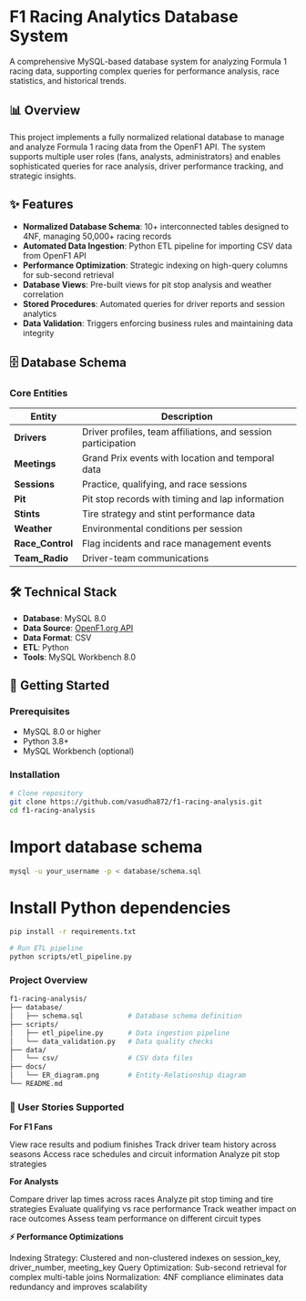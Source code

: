 
# F1 Racing Analytics Database System

A comprehensive MySQL-based database system for analyzing Formula 1 racing data, supporting complex queries for performance analysis, race statistics, and historical trends.

## 📊 Overview

This project implements a fully normalized relational database to manage and analyze Formula 1 racing data from the OpenF1 API. The system supports multiple user roles (fans, analysts, administrators) and enables sophisticated queries for race analysis, driver performance tracking, and strategic insights.

## ✨ Features

- **Normalized Database Schema**: 10+ interconnected tables designed to 4NF, managing 50,000+ racing records
- **Automated Data Ingestion**: Python ETL pipeline for importing CSV data from OpenF1 API
- **Performance Optimization**: Strategic indexing on high-query columns for sub-second retrieval
- **Database Views**: Pre-built views for pit stop analysis and weather correlation
- **Stored Procedures**: Automated queries for driver reports and session analytics
- **Data Validation**: Triggers enforcing business rules and maintaining data integrity

## 🗄️ Database Schema

### Core Entities

| Entity | Description |
|--------|-------------|
| **Drivers** | Driver profiles, team affiliations, and session participation |
| **Meetings** | Grand Prix events with location and temporal data |
| **Sessions** | Practice, qualifying, and race sessions |
| **Pit** | Pit stop records with timing and lap information |
| **Stints** | Tire strategy and stint performance data |
| **Weather** | Environmental conditions per session |
| **Race_Control** | Flag incidents and race management events |
| **Team_Radio** | Driver-team communications |

## 🛠️ Technical Stack

- **Database**: MySQL 8.0
- **Data Source**: [OpenF1.org API](https://openf1.org)
- **Data Format**: CSV
- **ETL**: Python
- **Tools**: MySQL Workbench 8.0

## 🚀 Getting Started

### Prerequisites
- MySQL 8.0 or higher
- Python 3.8+
- MySQL Workbench (optional)

### Installation
```bash
# Clone repository
git clone https://github.com/vasudha872/f1-racing-analysis.git
cd f1-racing-analysis
```


# Import database schema
```bash
mysql -u your_username -p < database/schema.sql
```

# Install Python dependencies
```bash
pip install -r requirements.txt
```

```bash
# Run ETL pipeline
python scripts/etl_pipeline.py
```



### Project Overview
```bash
f1-racing-analysis/
├── database/
│   ├── schema.sql           # Database schema definition     
├── scripts/
│   ├── etl_pipeline.py      # Data ingestion pipeline
│   └── data_validation.py   # Data quality checks
├── data/
│   └── csv/                 # CSV data files
├── docs/
│   └── ER_diagram.png       # Entity-Relationship diagram
└── README.md
```

### 👥 User Stories Supported
**For F1 Fans**

View race results and podium finishes
Track driver team history across seasons
Access race schedules and circuit information
Analyze pit stop strategies

**For Analysts**

Compare driver lap times across races
Analyze pit stop timing and tire strategies
Evaluate qualifying vs race performance
Track weather impact on race outcomes
Assess team performance on different circuit types

**⚡ Performance Optimizations**

Indexing Strategy: Clustered and non-clustered indexes on session_key, driver_number, meeting_key
Query Optimization: Sub-second retrieval for complex multi-table joins
Normalization: 4NF compliance eliminates data redundancy and improves scalability



